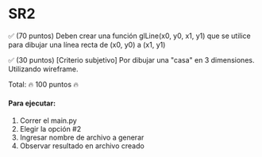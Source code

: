 # SR2



✅ (70 puntos) Deben crear una función glLine(x0, y0, x1, y1) que se utilice para dibujar una línea recta de (x0, y0) a (x1, y1)

✅ (30 puntos) [Criterio subjetivo] Por dibujar una "casa" en 3 dimensiones. Utilizando wireframe.

Total: 🔥 100 puntos 🔥



#### Para ejecutar:
1. Correr el main.py
2. Elegir la opción #2
3. Ingresar nombre de archivo a generar
4. Observar resultado en archivo creado

